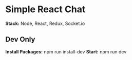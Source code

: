 # Simple React Chat

**Stack:** Node, React, Redux, Socket.io

## Dev Only

**Install Packages:** npm run install-dev
**Start:** npm run dev
